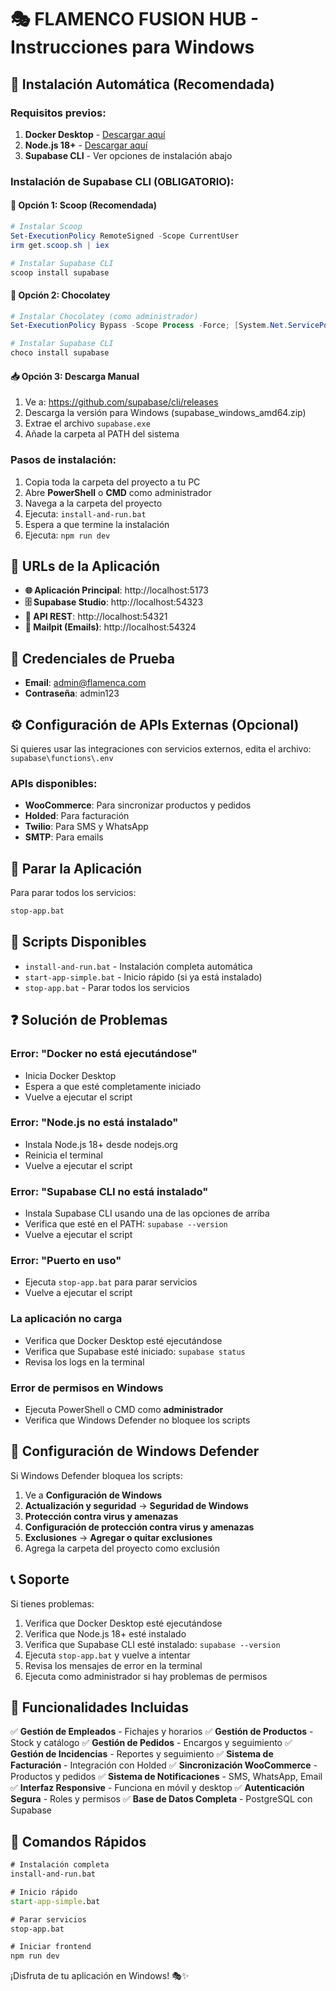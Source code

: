 # 🎭 FLAMENCO FUSION HUB - Instrucciones para Windows

## 🚀 Instalación Automática (Recomendada)

### Requisitos previos:
1. **Docker Desktop** - [Descargar aquí](https://www.docker.com/products/docker-desktop/)
2. **Node.js 18+** - [Descargar aquí](https://nodejs.org/)
3. **Supabase CLI** - Ver opciones de instalación abajo

### Instalación de Supabase CLI (OBLIGATORIO):

#### 🥄 **Opción 1: Scoop (Recomendada)**
```powershell
# Instalar Scoop
Set-ExecutionPolicy RemoteSigned -Scope CurrentUser
irm get.scoop.sh | iex

# Instalar Supabase CLI
scoop install supabase
```

#### 🍫 **Opción 2: Chocolatey**
```powershell
# Instalar Chocolatey (como administrador)
Set-ExecutionPolicy Bypass -Scope Process -Force; [System.Net.ServicePointManager]::SecurityProtocol = [System.Net.ServicePointManager]::SecurityProtocol -bor 3072; iex ((New-Object System.Net.WebClient).DownloadString('https://community.chocolatey.org/install.ps1'))

# Instalar Supabase CLI
choco install supabase
```

#### 📥 **Opción 3: Descarga Manual**
1. Ve a: https://github.com/supabase/cli/releases
2. Descarga la versión para Windows (supabase_windows_amd64.zip)
3. Extrae el archivo `supabase.exe`
4. Añade la carpeta al PATH del sistema

### Pasos de instalación:
1. Copia toda la carpeta del proyecto a tu PC
2. Abre **PowerShell** o **CMD** como administrador
3. Navega a la carpeta del proyecto
4. Ejecuta: `install-and-run.bat`
5. Espera a que termine la instalación
6. Ejecuta: `npm run dev`

## 📱 URLs de la Aplicación

- **🌐 Aplicación Principal**: http://localhost:5173
- **🗄️ Supabase Studio**: http://localhost:54323
- **🔌 API REST**: http://localhost:54321
- **📧 Mailpit (Emails)**: http://localhost:54324

## 👤 Credenciales de Prueba

- **Email**: admin@flamenca.com
- **Contraseña**: admin123

## ⚙️ Configuración de APIs Externas (Opcional)

Si quieres usar las integraciones con servicios externos, edita el archivo:
`supabase\functions\.env`

### APIs disponibles:
- **WooCommerce**: Para sincronizar productos y pedidos
- **Holded**: Para facturación
- **Twilio**: Para SMS y WhatsApp
- **SMTP**: Para emails

## 🛑 Parar la Aplicación

Para parar todos los servicios:
```cmd
stop-app.bat
```

## 🔧 Scripts Disponibles

- `install-and-run.bat` - Instalación completa automática
- `start-app-simple.bat` - Inicio rápido (si ya está instalado)
- `stop-app.bat` - Parar todos los servicios

## ❓ Solución de Problemas

### Error: "Docker no está ejecutándose"
- Inicia Docker Desktop
- Espera a que esté completamente iniciado
- Vuelve a ejecutar el script

### Error: "Node.js no está instalado"
- Instala Node.js 18+ desde nodejs.org
- Reinicia el terminal
- Vuelve a ejecutar el script

### Error: "Supabase CLI no está instalado"
- Instala Supabase CLI usando una de las opciones de arriba
- Verifica que esté en el PATH: `supabase --version`
- Vuelve a ejecutar el script

### Error: "Puerto en uso"
- Ejecuta `stop-app.bat` para parar servicios
- Vuelve a ejecutar el script

### La aplicación no carga
- Verifica que Docker Desktop esté ejecutándose
- Verifica que Supabase esté iniciado: `supabase status`
- Revisa los logs en la terminal

### Error de permisos en Windows
- Ejecuta PowerShell o CMD como **administrador**
- Verifica que Windows Defender no bloquee los scripts

## 🔐 Configuración de Windows Defender

Si Windows Defender bloquea los scripts:

1. Ve a **Configuración de Windows**
2. **Actualización y seguridad** → **Seguridad de Windows**
3. **Protección contra virus y amenazas**
4. **Configuración de protección contra virus y amenazas**
5. **Exclusiones** → **Agregar o quitar exclusiones**
6. Agrega la carpeta del proyecto como exclusión

## 📞 Soporte

Si tienes problemas:
1. Verifica que Docker Desktop esté ejecutándose
2. Verifica que Node.js 18+ esté instalado
3. Verifica que Supabase CLI esté instalado: `supabase --version`
4. Ejecuta `stop-app.bat` y vuelve a intentar
5. Revisa los mensajes de error en la terminal
6. Ejecuta como administrador si hay problemas de permisos

## 🎯 Funcionalidades Incluidas

✅ **Gestión de Empleados** - Fichajes y horarios
✅ **Gestión de Productos** - Stock y catálogo
✅ **Gestión de Pedidos** - Encargos y seguimiento
✅ **Gestión de Incidencias** - Reportes y seguimiento
✅ **Sistema de Facturación** - Integración con Holded
✅ **Sincronización WooCommerce** - Productos y pedidos
✅ **Sistema de Notificaciones** - SMS, WhatsApp, Email
✅ **Interfaz Responsive** - Funciona en móvil y desktop
✅ **Autenticación Segura** - Roles y permisos
✅ **Base de Datos Completa** - PostgreSQL con Supabase

## 🚀 Comandos Rápidos

```cmd
# Instalación completa
install-and-run.bat

# Inicio rápido
start-app-simple.bat

# Parar servicios
stop-app.bat

# Iniciar frontend
npm run dev
```

¡Disfruta de tu aplicación en Windows! 🎭✨
